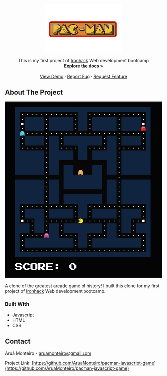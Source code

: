 <!-- PROJECT LOGO -->
<p align="center">
  <a href="https://github.com/othneildrew/Best-README-Template">
    <img src="images/logo.png" alt="Logo" width="250" >
  </a>

  <p align="center">
    This is my first project of <a href="https://www.ironhack.com/">Ironhack</a> Web development bootcamp
    <br />
    <a href="https://github.com/AruaMonteiro/pacman-javascript-game"><strong>Explore the docs »</strong></a>
    <br />
    <br />
    <a href="https://aruamonteiro.github.io/pacman-javascript-game/">View Demo</a>
    ·
    <a href="https://github.com/AruaMonteiro/pacman-javascript-game/issues">Report Bug</a>
    ·
    <a href="https://github.com/AruaMonteiro/pacman-javascript-game/issues">Request Feature</a>
  </p>
</p>

<!-- ABOUT THE PROJECT -->

## About The Project

[![Pacman Screenshot][product-screenshot]](https://aruamonteiro.github.io/pacman-javascript-game/)

A clone of the greatest arcade game of history!
I built this clone for my first project of <a href="https://www.ironhack.com/">Ironhack</a> Web development bootcamp.

### Built With

- Javascript
- HTML
- CSS

<!-- CONTACT -->

## Contact

Aruã Monteiro - aruamonteiro@gmail.com

Project Link: [https://github.com/AruaMonteiro/pacman-javascript-game](https://github.com/AruaMonteiro/pacman-javascript-game)

[product-screenshot]: images/game.png
